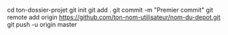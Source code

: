 cd ton-dossier-projet
git init
git add .
git commit -m "Premier commit"
git remote add origin https://github.com/ton-nom-utilisateur/nom-du-depot.git
git push -u origin master
